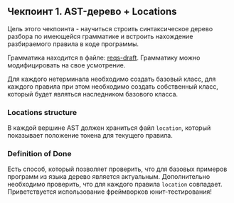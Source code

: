 ## Чекпоинт 1. AST-дерево + Locations

Цель этого чекпоинта - научиться строить синтаксическое дерево разбора по имеющейся грамматике и встроить нахождение разбираемого правила в коде программы.

Грамматика находится в файле: [reqs-draft](/milestones/reqs-draft.md). Грамматику можно модифицировать на свое усмотрение.

Для каждого нетерминала необходимо создать базовый класс, для каждого правила при этом необходимо создать собственный класс, который будет являться наследником базового класса.

### Locations structure

В каждой вершине AST должен храниться файл `location`, который показывает положение токена для текущего правила.

### Definition of Done

Есть способ, который позволяет проверить, что для базовых примеров программ из языка дерево является актуальным.
Дополнительно необходимо проверить, что для каждого правила `location` совпадает. Приветствуется использование фреймворков юнит-тестирования!
